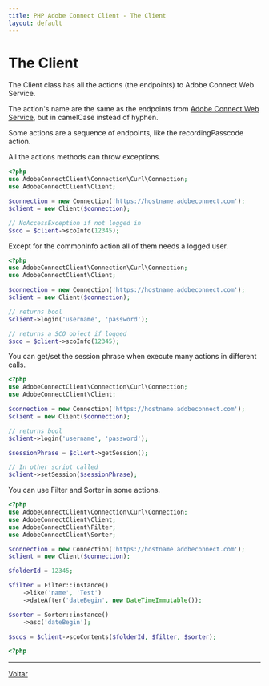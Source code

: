 ```yaml
---
title: PHP Adobe Connect Client - The Client
layout: default
---
```


# The Client #

The Client class has all the actions (the endpoints) to Adobe Connect Web Service.

The action's name are the same as the endpoints from [Adobe Connect Web Service](https://helpx.adobe.com/adobe-connect/webservices/topics/action-reference.html),
but in camelCase instead of hyphen.

Some actions are a sequence of endpoints, like the recordingPasscode action.

All the actions methods can throw exceptions.

```php
<?php
use AdobeConnectClient\Connection\Curl\Connection;
use AdobeConnectClient\Client;

$connection = new Connection('https://hostname.adobeconnect.com');
$client = new Client($connection);

// NoAccessException if not logged in
$sco = $client->scoInfo(12345);
```

Except for the commonInfo action all of them needs a logged user.

```php
<?php
use AdobeConnectClient\Connection\Curl\Connection;
use AdobeConnectClient\Client;

$connection = new Connection('https://hostname.adobeconnect.com');
$client = new Client($connection);

// returns bool
$client->login('username', 'password');

// returns a SCO object if logged
$sco = $client->scoInfo(12345);
```

You can get/set the session phrase when execute many actions in different calls.

```php
<?php
use AdobeConnectClient\Connection\Curl\Connection;
use AdobeConnectClient\Client;

$connection = new Connection('https://hostname.adobeconnect.com');
$client = new Client($connection);

// returns bool
$client->login('username', 'password');

$sessionPhrase = $client->getSession();

// In other script called
$client->setSession($sessionPhrase);
```

You can use Filter and Sorter in some actions.

```php
<?php
use AdobeConnectClient\Connection\Curl\Connection;
use AdobeConnectClient\Client;
use AdobeConnectClient\Filter;
use AdobeConnectClient\Sorter;

$connection = new Connection('https://hostname.adobeconnect.com');
$client = new Client($connection);

$folderId = 12345;

$filter = Filter::instance()
    ->like('name', 'Test')
    ->dateAfter('dateBegin', new DateTimeImmutable());

$sorter = Sorter::instance()
    ->asc('dateBegin');

$scos = $client->scoContents($folderId, $filter, $sorter);
```

```php
<?php

```

***

[Voltar](index)